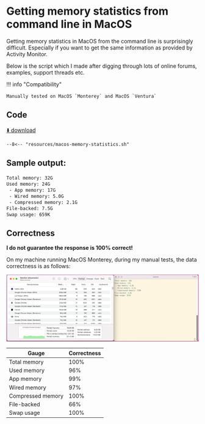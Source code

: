 # Getting memory statistics from command line in MacOS

Getting memory statistics in MacOS from the command line is surprisingly difficult. Especially if you want to get the
same information as provided by Activity Monitor.

Below is the script which I made after digging through lots of online forums, examples, support threads etc.

!!! info "Compatibility"

    Manually tested on MacOS `Monterey` and MacOS `Ventura`

## Code
[⬇️ download](resources/macos-memory-statistics.sh)
```shell
--8<-- "resources/macos-memory-statistics.sh"
```

## Sample output:
```shell
Total memory: 32G
Used memory: 24G
 - App memory: 17G
 - Wired memory: 5.0G
 - Compressed memory: 2.1G
File-backed: 7.5G
Swap usage: 659K

```


## Correctness
**I do not guarantee the response is 100% correct!** 

On my machine running MacOS Monterey, during my manual tests, the data correctness is as follows:

![Parity between the script and the Activity Monitor](resources/macos-memory-statistics-parity.png)

| Gauge             | Correctness |
|-------------------|-------------|
| Total memory      | 100%        |
| Used memory       | 96%         |
 | App memory        | 99%         |
 | Wired memory      | 97%         |
 | Compressed memory | 100%        |
 | File-backed       | 66%         |
 | Swap usage        | 100%        |
